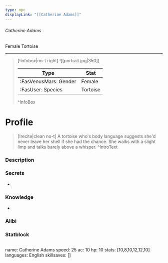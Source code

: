 ```yaml
---
type: npc
displayLink: "[[Catherine Adams]]"
---
```


###### Catherine Adams
<span class="sub2">Female Tortoise </span>
___

> [!infobox|no-t right]
> ![[portrait.jpg|350]]
>
> | Type | Stat |
> | ---- | ---- |
> | :FasVenusMars: Gender | Female |
> | :FasUser: Species | Tortoise |
>^InfoBox

# Profile

> [!recite|clean no-t]
>	A tortoise who's body language suggests she'd never leave her shell if she had the chance. She walks with a slight limp and talks barely above a whisper.
>^IntroText

### Description


### Secrets
- 

### Knowledge
- 

### Alibi 


### Statblock
>```statblock
name: Catherine Adams
speed: 25
ac: 10
hp: 10
stats: [10,8,10,12,12,10]
languages: English
skillsaves: []